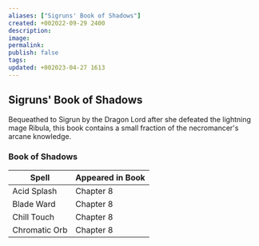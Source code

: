 ```yaml
---
aliases: ["Sigruns' Book of Shadows"]
created: +002022-09-29 2400
description: 
image: 
permalink: 
publish: false
tags: 
updated: +002023-04-27 1613
---
```


## Sigruns' Book of Shadows

Bequeathed to Sigrun by the Dragon Lord after she defeated the lightning mage Ribula, this book contains a small fraction of the necromancer's arcane knowledge.

### Book of Shadows

| Spell       | Appeared in Book |
| ----------- | ---------------- |
| Acid Splash | Chapter 8        |
| Blade Ward  | Chapter 8        |
| Chill Touch | Chapter 8        |
| Chromatic Orb            |  Chapter 8                |
